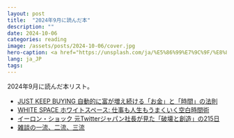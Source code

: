 ```yaml
---
layout: post
title:  "2024年9月に読んだ本"
description: ""
date: 2024-10-06
categories: reading
image: /assets/posts/2024-10-06/cover.jpg
hero-caption: <a href="https://unsplash.com/ja/%E5%86%99%E7%9C%9F/%E8%8C%B6%E8%89%B2%E3%81%AE%E8%8D%89%E5%8E%9F%E3%81%A8%E6%9D%BE%E3%81%AE%E6%9C%A8-yiQQM4-GFYg?utm_content=creditCopyText&utm_medium=referral&utm_source=unsplash">Unsplash</a>の<a href="https://unsplash.com/ja/@clorisyy?utm_content=creditCopyText&utm_medium=referral&utm_source=unsplash">Cloris Ying</a>が撮影した写真
lang: ja_JP
tags:
---
```


2024年9月に読んだ本リスト。

- [JUST KEEP BUYING 自動的に富が増え続ける「お金」と「時間」の法則](https://masamichiueta.github.io/reading/2024/09/21/just-keep-buying.html)
- [WHITE SPACE ホワイトスペース: 仕事も人生もうまくいく空白時間術](https://masamichiueta.github.io/reading/2024/09/16/white-space.html)
- [イーロン・ショック 元Twitterジャパン社長が見た「破壊と創造」の215日](https://amzn.asia/d/f7a9NuM)
- [雑談の一流、二流、三流](https://amzn.asia/d/d8Hq49i)